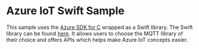 # Azure IoT Swift Sample

This sample uses the [Azure SDK for C](https://github.com/Azure/azure-sdk-for-c) wrapped as a Swift library. The Swift library can be found [here](https://github.com/Azure-Samples/azure-sdk-for-c-swift). It allows users to choose the MQTT library of their choice and offers APIs which helps make Azure IoT concepts easier.
